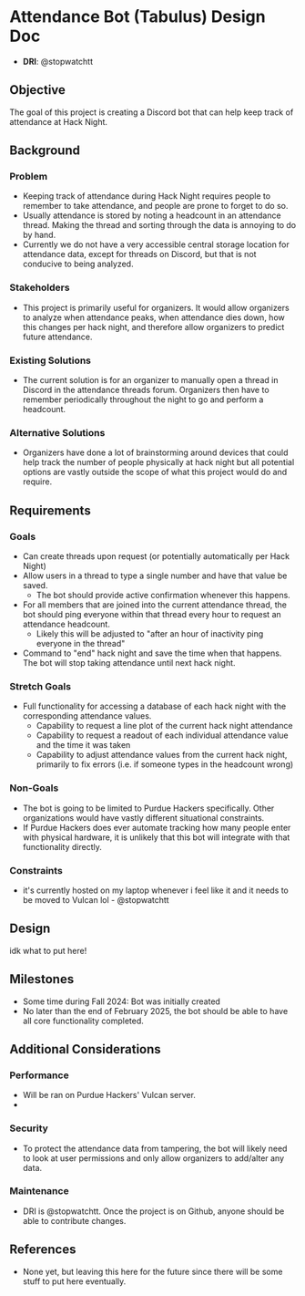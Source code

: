 # Attendance Bot (Tabulus) Design Doc

- **DRI**: @stopwatchtt

## Objective

The goal of this project is creating a Discord bot that can help keep track of attendance at Hack Night.

## Background

### Problem

- Keeping track of attendance during Hack Night requires people to remember to take attendance, and people are prone to forget to do so.
- Usually attendance is stored by noting a headcount in an attendance thread. Making the thread and sorting through the data is annoying to do by hand.
- Currently we do not have a very accessible central storage location for attendance data, except for threads on Discord, but that is not conducive to being analyzed.

### Stakeholders

- This project is primarily useful for organizers. It would allow organizers to analyze when attendance peaks, when attendance dies down, how this changes per hack night, and therefore allow organizers to predict future attendance.

### Existing Solutions

- The current solution is for an organizer to manually open a thread in Discord in the attendance threads forum. Organizers then have to remember periodically throughout the night to go and perform a headcount.

### Alternative Solutions

- Organizers have done a lot of brainstorming around devices that could help track the number of people physically at hack night but all potential options are vastly outside the scope of what this project would do and require.

## Requirements

### Goals

- Can create threads upon request (or potentially automatically per Hack Night)
- Allow users in a thread to type a single number and have that value be saved.
  - The bot should provide active confirmation whenever this happens.
- For all members that are joined into the current attendance thread, the bot should ping everyone within that thread every hour to request an attendance headcount.
  - Likely this will be adjusted to "after an hour of inactivity ping everyone in the thread"
- Command to "end" hack night and save the time when that happens. The bot will stop taking attendance until next hack night.

### Stretch Goals
- Full functionality for accessing a database of each hack night with the corresponding attendance values.
  - Capability to request a line plot of the current hack night attendance
  - Capability to request a readout of each individual attendance value and the time it was taken
  - Capability to adjust attendance values from the current hack night, primarily to fix errors (i.e. if someone types in the headcount wrong)

### Non-Goals

- The bot is going to be limited to Purdue Hackers specifically. Other organizations would have vastly different situational constraints.
- If Purdue Hackers does ever automate tracking how many people enter with physical hardware, it is unlikely that this bot will integrate with that functionality directly.

### Constraints

- it's currently hosted on my laptop whenever i feel like it and it needs to be moved to Vulcan lol - @stopwatchtt

## Design

idk what to put here!

## Milestones

- Some time during Fall 2024: Bot was initially created
- No later than the end of February 2025, the bot should be able to have all core functionality completed.

## Additional Considerations

### Performance

- Will be ran on Purdue Hackers' Vulcan server.
- 

### Security

- To protect the attendance data from tampering, the bot will likely need to look at user permissions and only allow organizers to add/alter any data.

### Maintenance

- DRI is @stopwatchtt. Once the project is on Github, anyone should be able to contribute changes.

## References

- None yet, but leaving this here for the future since there will be some stuff to put here eventually.

